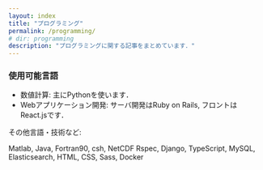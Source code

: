 ```yaml
---
layout: index
title: "プログラミング"
permalink: /programming/
# dir: programming
description: "プログラミングに関する記事をまとめています．"
---
```

### 使用可能言語
- 数値計算: 主にPythonを使います．
- Webアプリケーション開発: サーバ開発はRuby on Rails, フロントはReact.jsです．

その他言語・技術など: 

Matlab, Java, Fortran90, csh, NetCDF
Rspec, Django, TypeScript, MySQL, Elasticsearch, HTML, CSS, Sass, Docker
